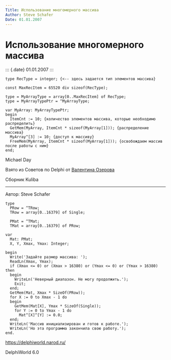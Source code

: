 ```yaml
---
Title: Использование многомерного массива
Author: Steve Schafer
Date: 01.01.2007
---
```



Использование многомерного массива
==================================

::: {.date}
01.01.2007
:::

    type RecType = integer; {<-- здесь задается тип элементов массива}
     
    const MaxRecItem = 65520 div sizeof(RecType);
     
    type = MyArrayType = array[0..MaxRecItem] of RecType;
    type = MyArrayTypePtr = ^MyArrayType;
     
    var MyArray: MyArrayTypePtr;
    begin
      ItemCnt := 10; {количество элементов массива, которые необходимо распределить}
      GetMem(MyArray, ItemCnt * sizeof(MyArray[1])); {распределение массива}
      MyArray^[3] := 10; {доступ к массиву}
      FreeMem(MyArray, ItemCnt * sizeof(MyArray[1])); {освобождаем массив после работы с ним}
    end;

Michael Day

Взято из Советов по Delphi от [Валентина
Озерова](mailto:mailto:webmaster@webinspector.com)

Сборник Kuliba

------------------------------------------------------------------------

Автор: Steve Schafer

    type
      PRow = ^TRow;
      TRow = array[0..16379] of Single;
     
      PMat = ^TMat;
      TMat = array[0..16379] of PRow;
     
    var
      Mat: PMat;
      X, Y, Xmax, Ymax: Integer;
     
    begin
      Write('Задайте размер массива: ');
      ReadLn(Xmax, Ymax);
      if (Xmax <= 0) or (Xmax > 16380) or (Ymax <= 0) or (Ymax > 16380) then
      begin
        WriteLn('Неверный диапазон. Не могу продолжить.');
        Exit;
      end;
      GetMem(Mat, Xmax * SizeOf(PRow));
      for X := 0 to Xmax - 1 do
      begin
        GetMem(Mat[X], Ymax * SizeOf(Single));
        for Y := 0 to Ymax - 1 do
          Mat^[X]^[Y] := 0.0;
      end;
      WriteLn('Массив инициализирован и готов к работе.');
      WriteLn('Но эта программа закончила свою работу.');
    end.
     
     

<https://delphiworld.narod.ru/>

DelphiWorld 6.0
